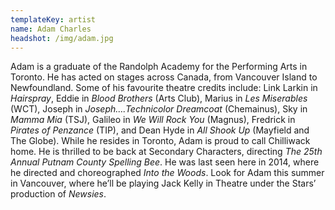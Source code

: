 ```yaml
---
templateKey: artist
name: Adam Charles
headshot: /img/adam.jpg
---
```


Adam is a graduate of the Randolph Academy for the Performing Arts in Toronto. He has acted on stages across Canada, from Vancouver Island to Newfoundland. Some of his favourite theatre credits include: Link Larkin in _Hairspray_, Eddie in _Blood Brothers_ (Arts Club), Marius in _Les Miserables_ (WCT), Joseph in _Joseph….Technicolor Dreamcoat_ (Chemainus), Sky in _Mamma Mia_ (TSJ), Galileo in _We Will Rock You_ (Magnus), Fredrick in _Pirates of Penzance_ (TIP), and Dean Hyde in _All Shook Up_ (Mayfield and The Globe). While he resides in Toronto, Adam is proud to call Chilliwack home. He is thrilled to be back at Secondary Characters, directing _The 25th Annual Putnam County Spelling Bee_. He was last seen here in 2014, where he directed and choreographed _Into the Woods_. Look for Adam this summer in Vancouver, where he’ll be playing Jack Kelly in Theatre under the Stars’ production of _Newsies_.
